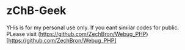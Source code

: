 # zChB-Geek
YHis is for my personal use only. If you eant similar codes for public. PLease visit (https://github.com/ZechBron/Webug_PHP)[https://github.com/ZechBron/Webug_PHP]
